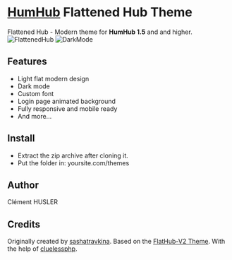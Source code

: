 # [HumHub](https://github.com/humhub/humhub) Flattened Hub Theme
Flattened Hub - Modern theme for **HumHub 1.5** and and higher. 
![FlattenedHub](https://i.ibb.co/LND29JY/Capture-d-cran-2020-05-22-22-30-54.png)
![DarkMode](https://i.ibb.co/TPttbjV/Capture-d-cran-2020-05-22-22-31-01.png)
## Features
- Light flat modern design
- Dark mode
- Custom font
- Login page animated background
- Fully responsive and mobile ready
- And more...

## Install
- Extract the zip archive after cloning it.
- Put the folder in: yoursite.com/themes

## Author
Clément HUSLER 

## Credits

Originally created by [sashatravkina](https://github.com/sashatravkina). 
Based on the [FlatHub-V2 Theme](https://github.com/sashatravkina/humhub-themes-flathub-v2).
With the help of [cluelessphp](https://github.com/cluelessphp).
